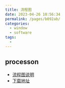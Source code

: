 ```yaml
---
title: 流程图
date: 2023-04-26 10:56:34
permalink: /pages/b092ab/
categories:
  - window
  - software
tags:
  - 
---
```

## processon

* [流程图说明](https://www.woshipm.com/zhichang/2329530.html)
* [下载地址](https://www.processon.com/)
